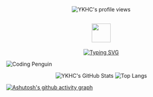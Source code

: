 <div align="center">
    <!-- GitHub个人资料访问计数器 -->
    <img src="https://komarev.com/ghpvc/?username=YKHC" alt="YKHC's profile views" />
    <!-- Giphy动态图 -->
    <h2><img src="https://media.giphy.com/media/mGcNjsfWAjY5AEZNw6/giphy.gif" width="50"></h2>
    <!-- Typing SVG -->
    <a href="https://blog.sunguoqi.com/">
      <img src="https://readme-typing-svg.demolab.com?font=Fira+Code&pause=1000&width=435&lines=println(%22Hello%2C%20World%22);YKHC &center=true&size=27" alt="Typing SVG" />
    </a>
</div>

![Coding Penguin](https://media.giphy.com/media/2IudUHdI075HL02Pkk/giphy.gif)


<p align="center">
  <img src="https://github-readme-stats.vercel.app/api?username=YKHC&show_icons=true&theme=buefy&count_private=true&include_all_commits=true" alt="YKHC's GitHub Stats" />
  <img src="https://github-readme-stats.vercel.app/api/top-langs/?username=YKHC&hide=HTML" alt="Top Langs" />
</p>

[![Ashutosh's github activity graph](https://github-readme-activity-graph.vercel.app/graph?username=YKHC&theme=dracula)](https://github.com/ashutosh00710/github-readme-activity-graph)









